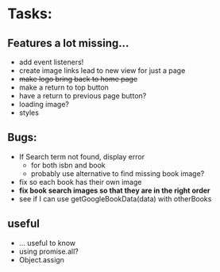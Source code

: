 # Tasks:

## Features a lot missing...
- add event listeners! 
- create image links lead to new view for just a page
- ~~make logo bring back to home page~~
- make a return to top button
- have a return to previous page button?
- loading image?
- styles

## Bugs:
- If Search term not found, display error
  - for both isbn and book
  - probably use alternative to find missing book image?
- fix so each book has their own image
- **fix book search images so that they are in the right order**
- see if I can use getGoogleBookData(data) with otherBooks




## useful
- ... useful to know
- using promise.all?
- Object.assign
